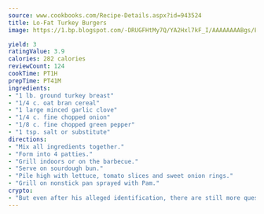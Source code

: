```yaml
---
source: www.cookbooks.com/Recipe-Details.aspx?id=943524
title: Lo-Fat Turkey Burgers
image: https://1.bp.blogspot.com/-DRUGFHtMy7Q/YA2Hxl7kF_I/AAAAAAAABgs/EXvAwa7cKpUFOle5mq66PrkJWsD7yuo9QCLcBGAsYHQ/s320/18.png

yield: 3
ratingValue: 3.9
calories: 282 calories
reviewCount: 124
cookTime: PT1H
prepTime: PT41M
ingredients:
- "1 lb. ground turkey breast"
- "1/4 c. oat bran cereal"
- "1 large minced garlic clove"
- "1/4 c. fine chopped onion"
- "1/8 c. fine chopped green pepper"
- "1 tsp. salt or substitute"
directions:
- "Mix all ingredients together."
- "Form into 4 patties."
- "Grill indoors or on the barbecue."
- "Serve on sourdough bun."
- "Pile high with lettuce, tomato slices and sweet onion rings."
- "Grill on nonstick pan sprayed with Pam."
crypto:
- "But even after his alleged identification, there are still more questions than answers about the enigmatic creator of Bitcoin."
---
```

